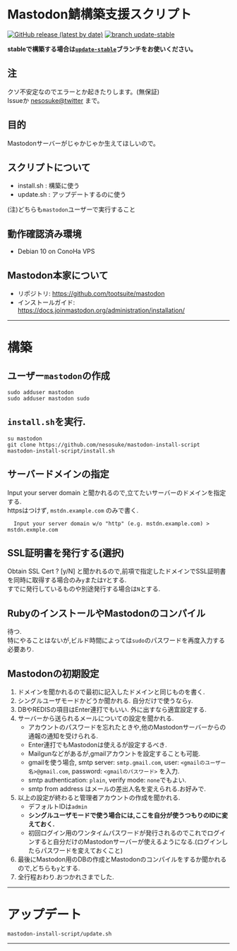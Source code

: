 # Mastodon鯖構築支援スクリプト  
[![GitHub release (latest by date)](https://img.shields.io/github/v/release/nesosuke/mastodon-install-script)][releases]
[![branch update-stable](https://img.shields.io/badge/branch-update--stable-blueviolet)][update-stable]  

[releases]: https://github.com/nesosuke/mastodon-install-script/releases
[update-stable]: https://github.com/nesosuke/mastodon-install-script/tree/update-stable  

**stableで構築する場合は[`update-stable`](https://github.com/nesosuke/mastodon-install-script/tree/update-stable)ブランチをお使いください。**

## 注
クソ不安定なのでエラーとか起きたりします。(無保証)  
Issueか [nesosuke@twitter](http://twitter.com/@nesosuke) まで。  


## 目的  
Mastodonサーバーがじゃかじゃか生えてほしいので。  

## スクリプトについて  
- install.sh : 構築に使う  
- update.sh  : アップデートするのに使う  

(注)どちらも`mastodon`ユーザーで実行すること  

## 動作確認済み環境  
- Debian 10 on ConoHa VPS

## Mastodon本家について
- リポジトリ: <https://github.com/tootsuite/mastodon>
- インストールガイド: <https://docs.joinmastodon.org/administration/installation/>  

---  
# 構築
  
## ユーザー`mastodon`の作成  
  ```  
  sudo adduser mastodon
  sudo adduser mastodon sudo
  ``` 

## `install.sh`を実行.  
  ```  
  su mastodon
  git clone https://github.com/nesosuke/mastodon-install-script 
  mastodon-install-script/install.sh
  ```  

## サーバードメインの指定
Input your server domain と聞かれるので,立てたいサーバーのドメインを指定する.  
httpsはつけず, `mstdn.example.com` のみで書く.   

```  
  Input your server domain w/o "http" (e.g. mstdn.example.com) > mstdn.exmple.com
```  

## SSL証明書を発行する(選択)
Obtain SSL Cert ? [y/N] と聞かれるので,前項で指定したドメインでSSL証明書を同時に取得する場合のみ`y`または`Y`とする.  
  すでに発行しているものや別途発行する場合は`N`とする.  

## RubyのインストールやMastodonのコンパイル
待つ.     
特にやることはないが,ビルド時間によっては`sudo`のパスワードを再度入力する必要あり.  

## Mastodonの初期設定  
1. ドメインを聞かれるので最初に記入したドメインと同じものを書く.  
1. シングルユーザモードかどうか聞かれる. 自分だけで使うなら`y`.  
1. DBやREDISの項目はEnter連打でもいい. 外に出すなら適宜設定する.  
1. サーバーから送られるメールについての設定を聞かれる.  
    - アカウントのパスワードを忘れたときや,他のMastodonサーバーからの通報の通知を受けられる.  
    - Enter連打でもMastodonは使えるが設定するべき.  
    - Mailgunなどがあるが,gmailアカウントを設定することも可能.
    - gmailを使う場合, smtp server: `smtp.gmail.com`, user: `<gmailのユーザー名>@gmail.com`, password: `<gmailのパスワード>` を入力.  
    - smtp authentication: `plain`, verify mode: `none`でもよい.  
    - smtp from address はメールの差出人名を変えられる.お好みで.  
1. 以上の設定が終わると管理者アカウントの作成を聞かれる.  
    - デフォルトIDは`admin`　　
    - **シングルユーザモードで使う場合には,ここを自分が使うつもりのIDに変えておく.** 
    - 初回ログイン用のワンタイムパスワードが発行されるのでこれでログインすると自分だけのMastodonサーバーが使えるようになる.(ログインしたらパスワードを変えておくこと)   
1. 最後にMastodon用のDBの作成とMastodonのコンパイルをするか聞かれるので,どちらも`y`とする.  
1. 全行程おわり.おつかれさまでした.  

---  

# アップデート  
```  
mastodon-install-script/update.sh
```
---   

